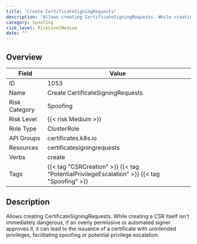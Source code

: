 ```yaml
---
title: "Create CertificateSigningRequests"
description: "Allows creating CertificateSigningRequests. While creating a CSR itself isn't immediately dangerous, if an overly permissive or automated signer approves it, it can lead to the issuance of a certificate with unintended privileges, facilitating spoofing or potential privilege escalation."
category: Spoofing
risk_level: RiskLevelMedium
date: ""
---
```


## Overview

| Field         | Value                                                                                       |
| ------------- | ------------------------------------------------------------------------------------------- |
| ID            | 1053                                                                                        |
| Name          | Create CertificateSigningRequests                                                           |
| Risk Category | Spoofing                                                                                    |
| Risk Level    | {{< risk Medium >}}                                                                         |
| Role Type     | ClusterRole                                                                                 |
| API Groups    | certificates.k8s.io                                                                         |
| Resources     | certificatesigningrequests                                                                  |
| Verbs         | create                                                                                      |
| Tags          | {{< tag "CSRCreation" >}} {{< tag "PotentialPrivilegeEscalation" >}} {{< tag "Spoofing" >}} |

## Description

Allows creating CertificateSigningRequests. While creating a CSR itself isn't immediately dangerous, if an overly permissive or automated signer approves it, it can lead to the issuance of a certificate with unintended privileges, facilitating spoofing or potential privilege escalation.
